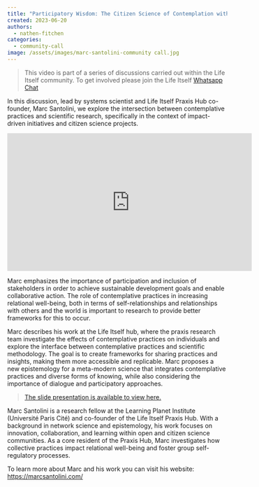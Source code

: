 ```yaml
---
title: "Participatory Wisdom: The Citizen Science of Contemplation with Marc Santolini"
created: 2023-06-20
authors: 
  - nathen-fitchen
categories: 
  - community-call
image: /assets/images/marc-santolini-community call.jpg
---
```


>This video is part of a series of discussions carried out within the Life Itself community. To get involved please join the Life Itself [Whatsapp Chat](https://chat.whatsapp.com/JNJCTZugNQn)


In this discussion, lead by systems scientist and Life Itself Praxis Hub co-founder, Marc Santolini, we explore the intersection between contemplative practices and scientific research, specifically in the context of impact-driven initiatives and citizen science projects. 

<iframe width="560" height="315" src="https://www.youtube.com/embed/VEh5L9tkJkw" title="YouTube video player" frameborder="0" allow="accelerometer; autoplay; clipboard-write; encrypted-media; gyroscope; picture-in-picture; web-share" allowfullscreen></iframe>

Marc emphasizes the importance of participation and inclusion of stakeholders in order to achieve sustainable development goals and enable collaborative action. The role of contemplative practices in increasing relational well-being, both in terms of self-relationships and relationships with others and the world is important to research to provide better frameworks for this to occur. 

Marc describes his work at the Life Itself hub, where the praxis research team investigate the effects of contemplative practices on individuals and explore the interface between contemplative practices and scientific methodology. The goal is to create frameworks for sharing practices and insights, making them more accessible and replicable. Marc proposes a new epistemology for a meta-modern science that integrates contemplative practices and diverse forms of knowing, while also considering the importance of dialogue and participatory approaches.

>[The slide presentation is available to view here.](https://docs.google.com/presentation/d/1zad_qs_sX1Je22atzRm0Kk4HY_QKxOOPax-irgweY5g/edit#slide=id.gacf0de1f5d_0_115) 

Marc Santolini is a research fellow at the Learning Planet Institute (Université Paris Cité) and co-founder of the Life Itself Praxis Hub. With a background in network science and epistemology, his work focuses on innovation, collaboration, and learning within open and citizen science communities. As a core resident of the Praxis Hub, Marc investigates how collective practices impact relational well-being and foster group self-regulatory processes. 

To learn more about Marc and his work you can visit his website: https://marcsantolini.com/



